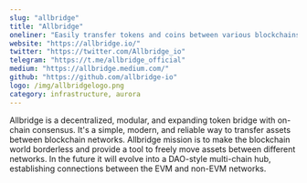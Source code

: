 ```yaml
---
slug: "allbridge"
title: "Allbridge"
oneliner: "Easily transfer tokens and coins between various blockchains."
website: "https://allbridge.io/"
twitter: "https://twitter.com/Allbridge_io"
telegram: "https://t.me/allbridge_official"
medium: "https://allbridge.medium.com/"
github: "https://github.com/allbridge-io"
logo: /img/allbridgelogo.png
category: infrastructure, aurora
---
```


Allbridge is a decentralized, modular, and expanding token bridge with on-chain consensus. It's a simple, modern, and reliable way to transfer assets between blockchain networks. Allbridge mission is to make the blockchain world borderless and provide a tool to freely move assets between different networks. In the future it will evolve into a DAO-style multi-chain hub, establishing connections between the EVM and non-EVM networks.
